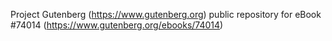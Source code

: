 Project Gutenberg (https://www.gutenberg.org) public repository for eBook #74014 (https://www.gutenberg.org/ebooks/74014)

